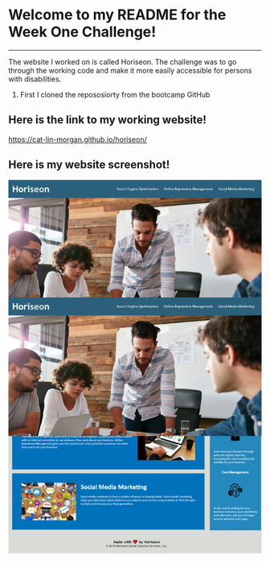 # Welcome to my README for the Week One Challenge! 
____

The website I worked on is called Horiseon. The challenge was to go through the working code and make it more easily accessible for persons with disabilities.

1. First I cloned the repososiorty from the bootcamp GitHub


## Here is the link to my working website!

https://cat-lin-morgan.github.io/horiseon/


## Here is my website screenshot!

<img src="projectscreenshot.png" alt="Website Screenshot" />
